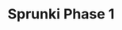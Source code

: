 ---
slug: sprunki-phase-1-1769
title: Sprunki Phase 1
description: "Sprunki Phase 1 is an exciting online game. Play for free directly in your browser!"
icon: /images/popular_mods/Sprunki Phase 1.png
url: https://wowtbc.net/sprunkin/phase1/index.html
previewImage: /images/popular_mods/Sprunki Phase 1.png
type: popular mods

# SEO配置
seo:
  title: "Sprunki Phase 1 - Play Free Online Game | Fun Browser Games"
  description: "Sprunki Phase 1 - Play this fun online game for free in your browser. No download required!"
  ogImage: "/images/popular_mods/Sprunki Phase 1.png"
  keywords: "sprunki-phase-1-1769, online game, browser game, free game, popular mods game, play online"

videoUrls:
  - https://www.youtube.com/embed/example1
  - https://www.youtube.com/embed/example2

whyPlay:
  title: "Why Play Sprunki Phase 1?"
  items:
    - "Immersive Gameplay: Sprunki Phase 1 offers an engaging and immersive gaming experience that will keep you entertained for hours"
    - "Challenging Levels: Test your skills with increasingly difficult challenges and obstacles"
    - "Beautiful Graphics: Enjoy stunning visuals and smooth animations that bring the game world to life"
    - "Regular Updates: New content and features are added regularly to keep the game fresh and exciting"
    - "Free to Play: Experience all the fun without spending a penny"
    - "Community Features: Connect with other players, share strategies, and compete for high scores"
    - "Cross-Platform: Play on any device with a web browser, no downloads required"

features:
  title: "Key Features of Sprunki Phase 1"
  image: "/images/popular_mods/Sprunki Phase 1.png"
  items:
    - "Intuitive Controls: Easy to learn controls make Sprunki Phase 1 accessible for players of all skill levels"
    - "Multiple Game Modes: Enjoy various gameplay options that provide different challenges and experiences"
    - "Character Customization: Personalize your gaming experience with unique characters and items"
    - "Achievement System: Complete special tasks to earn rewards and recognition"
    - "Leaderboards: Compete with players worldwide and see who can achieve the highest scores"

characteristics:
  title: "Game Characteristics"
  image: "/images/popular_mods/Sprunki Phase 1.png"
  items:
    - "Genre: Popular mods game with elements of strategy and skill"
    - "Difficulty: Suitable for both casual gamers and those seeking a challenge"
    - "Play Time: Quick sessions or extended gameplay, depending on your preference"
    - "Art Style: Vibrant and engaging visuals that enhance the gaming experience"
    - "Sound Design: Immersive audio that complements the gameplay perfectly"

info: "Sprunki Phase 1 is an exciting online game that offers players a unique and engaging gaming experience. With its intuitive controls, stunning visuals, and challenging gameplay, Sprunki Phase 1 provides hours of entertainment for players of all ages and skill levels. Whether you're looking for a quick gaming session during a break or an extended play session, Sprunki Phase 1 delivers an immersive experience that will keep you coming back for more. The game features multiple levels of increasing difficulty, ensuring that players are constantly challenged as they progress. With regular updates adding new content and features, Sprunki Phase 1 remains fresh and exciting, providing endless entertainment options for its growing community of players."

howToPlayIntro: "Welcome to Sprunki Phase 1! This guide will walk you through the basics and help you master the game. Whether you're a beginner or looking to improve your skills, these tips and instructions will enhance your gaming experience."

howToPlaySteps:
  - title: "Getting Started"
    description: "Begin your Sprunki Phase 1 adventure by familiarizing yourself with the controls. Use your keyboard or mouse to navigate through the game interface. The tutorial will guide you through the basic mechanics and help you understand the objectives."
  - title: "Understanding the Objectives"
    description: "In Sprunki Phase 1, your main goal is to progress through levels by completing specific objectives. Each level presents unique challenges that require different strategies and approaches."
  - title: "Mastering the Controls"
    description: "Practice using the controls to improve your precision and reaction time. Sprunki Phase 1 requires quick reflexes and strategic thinking to overcome obstacles and defeat opponents."
  - title: "Utilizing Power-ups"
    description: "Collect power-ups throughout the game to enhance your abilities and overcome difficult challenges. Each power-up offers unique advantages that can be crucial for success."
  - title: "Developing Strategies"
    description: "As you progress in Sprunki Phase 1, develop effective strategies for different scenarios. Analyze patterns, anticipate challenges, and adapt your approach to maximize your performance."

faq:
  title: "Frequently Asked Questions about Sprunki Phase 1"
  items:
    - question: "Is Sprunki Phase 1 free to play?"
      answer: "Yes, Sprunki Phase 1 is completely free to play directly in your web browser. No downloads or purchases are required to enjoy the full game experience."
    - question: "Can I play Sprunki Phase 1 on mobile devices?"
      answer: "Yes, Sprunki Phase 1 is optimized for both desktop and mobile play. You can enjoy the game on any device with a web browser and internet connection."
    - question: "Are there any in-game purchases?"
      answer: "While Sprunki Phase 1 is free to play, there may be optional in-game purchases available for cosmetic items or additional features that don't affect core gameplay."
    - question: "How often is Sprunki Phase 1 updated?"
      answer: "The developers regularly update Sprunki Phase 1 with new content, features, and improvements based on player feedback and game performance."
    - question: "Can I play Sprunki Phase 1 offline?"
      answer: "Currently, Sprunki Phase 1 requires an internet connection to play as it's a browser-based online game."
    - question: "Is Sprunki Phase 1 suitable for children?"
      answer: "Yes, Sprunki Phase 1 is designed to be family-friendly and suitable for players of all ages."
    - question: "How do I report bugs or issues?"
      answer: "If you encounter any problems while playing Sprunki Phase 1, you can report them through the game's support page or contact the developers directly through their website."
    - question: "Still Have Questions?"
      answer: "If you have additional questions about Sprunki Phase 1 that aren't covered in this FAQ, please visit our support center or contact our customer service team for assistance."
---